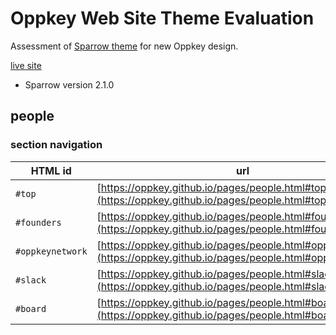 # Oppkey Web Site Theme Evaluation

Assessment of [Sparrow theme](https://prium.github.io/twbs-sparrow/v2.1.0/)
for new Oppkey design.

[live site](https://oppkey.github.io)

- Sparrow version 2.1.0

## people

### section navigation

| HTML id  | url |
| -------- | ------ |
| `#top`   | [https://oppkey.github.io/pages/people.html#top](https://oppkey.github.io/pages/people.html#top) |
| `#founders` | [https://oppkey.github.io/pages/people.html#founders](https://oppkey.github.io/pages/people.html#founders)   |
| `#oppkeynetwork` | [https://oppkey.github.io/pages/people.html#oppkeynetwork](https://oppkey.github.io/pages/people.html#oppkeynetwork)  | 
| `#slack` | [https://oppkey.github.io/pages/people.html#slack](https://oppkey.github.io/pages/people.html#slack) |
| `#board` | [https://oppkey.github.io/pages/people.html#board](https://oppkey.github.io/pages/people.html#board) |

